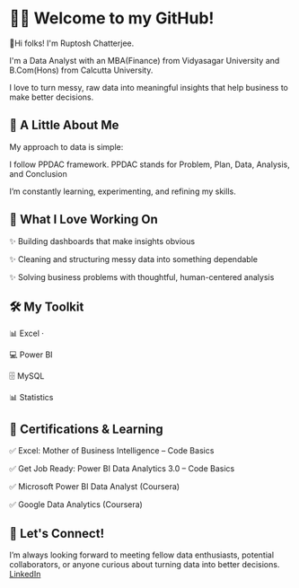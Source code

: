 # 👋✨ Welcome to my GitHub!

📍Hi folks! I'm Ruptosh Chatterjee.

I'm a Data Analyst with an MBA(Finance) from Vidyasagar University and B.Com(Hons) from Calcutta University.

I love to turn messy, raw data into meaningful insights that help business to make better decisions.






## 🌟 A Little About Me

My approach to data is simple:

I follow PPDAC framework. PPDAC stands for Problem, Plan, Data, Analysis, and Conclusion

I’m constantly learning, experimenting, and refining my skills.



  


## 💼 What I Love Working On

✨ Building dashboards that make insights obvious


✨ Cleaning and structuring messy data into something dependable


✨ Solving business problems with thoughtful, human-centered analysis




  

## 🛠️ My Toolkit


📊 Excel · 

💻 Power BI

🗄️ MySQL

📊 Statistics





  
## 📜 Certifications & Learning


✅ Excel: Mother of Business Intelligence – Code Basics

✅ Get Job Ready: Power BI Data Analytics 3.0 – Code Basics

✅ Microsoft Power BI Data Analyst (Coursera)

✅ Google Data Analytics (Coursera)




  

## 🤝 Let's Connect!
I’m always looking forward to meeting fellow data enthusiasts, potential collaborators, or anyone curious about turning data into better decisions.
[LinkedIn](https://www.linkedin.com/in/ruptosh/)

